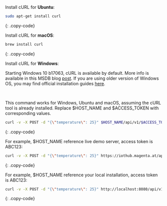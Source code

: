 Install cURL for **Ubuntu**:

```bash
sudo apt-get install curl
```
{: .copy-code}


Install cURL for **macOS**:

```bash
brew install curl
```
{: .copy-code}

Install cURL for **Windows**:

Starting Windows 10 b17063, cURL is available by default. 
More info is available in this MSDB blog [post](https://blogs.msdn.microsoft.com/commandline/2018/01/18/tar-and-curl-come-to-windows/).
If you are using older version of Windows OS, you may find official installation guides [here](https://curl.haxx.se/).

<br/>

This command works for Windows, Ubuntu and macOS, assuming the cURL tool is already installed. Replace $HOST_NAME and $ACCESS_TOKEN with corresponding values.

```bash
curl -v -X POST -d "{\"temperature\": 25}" $HOST_NAME/api/v1/$ACCESS_TOKEN/telemetry --header "Content-Type:application/json"
```
{: .copy-code}

For example, $HOST_NAME reference live demo server, access token is ABC123:

```bash
curl -v -X POST -d "{\"temperature\": 25}" https://iothub.magenta.at/api/v1/$ACCESS_TOKEN/telemetry --header "Content-Type:application/json" 
```
{: .copy-code}

For example, $HOST_NAME reference your local installation, access token is ABC123:

```bash
curl -v -X POST -d "{\"temperature\": 25}" http://localhost:8080/api/v1/$ACCESS_TOKEN/telemetry --header "Content-Type:application/json"
```
{: .copy-code}

<br/>
<br/>
